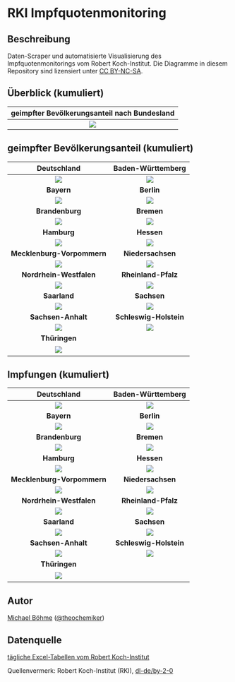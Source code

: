 # RKI Impfquotenmonitoring

## Beschreibung

Daten-Scraper und automatisierte Visualisierung des Impfquotenmonitorings vom Robert Koch-Institut. Die Diagramme in diesem Repository sind lizensiert unter [CC BY-NC-SA](https://creativecommons.org/licenses/by-nc-sa/3.0/de/).

## Überblick (kumuliert)

geimpfter Bevölkerungsanteil nach Bundesland |
:-------------------------------------------:|
![](gnuplot/plot_vac_rel_overview.png)       |

## geimpfter Bevölkerungsanteil (kumuliert)

Deutschland                                | Baden-Württemberg
:-----------------------------------------:|:-----------------------------------------:
![](gnuplot/plot_vac_rel_0.png)            | ![](gnuplot/plot_vac_rel_8.png) 
**Bayern**                                 | **Berlin**
![](gnuplot/plot_vac_rel_9.png)            | ![](gnuplot/plot_vac_rel_11.png)
**Brandenburg**                            | **Bremen**
![](gnuplot/plot_vac_rel_12.png)           | ![](gnuplot/plot_vac_rel_4.png)
**Hamburg**                                | **Hessen**
![](gnuplot/plot_vac_rel_2.png)            | ![](gnuplot/plot_vac_rel_6.png)
**Mecklenburg-Vorpommern**                 | **Niedersachsen**
![](gnuplot/plot_vac_rel_13.png)           | ![](gnuplot/plot_vac_rel_3.png)
**Nordrhein-Westfalen**                    | **Rheinland-Pfalz**
![](gnuplot/plot_vac_rel_5.png)            | ![](gnuplot/plot_vac_rel_7.png)
**Saarland**                               | **Sachsen**
![](gnuplot/plot_vac_rel_10.png)           | ![](gnuplot/plot_vac_rel_14.png)
**Sachsen-Anhalt**                         | **Schleswig-Holstein**
![](gnuplot/plot_vac_rel_15.png)           | ![](gnuplot/plot_vac_rel_1.png)
**Thüringen**                              | ​
![](gnuplot/plot_vac_rel_16.png)           | ​

## Impfungen (kumuliert)

Deutschland                                | Baden-Württemberg
:-----------------------------------------:|:-----------------------------------------:
![](gnuplot/plot_vac_0.png)                | ![](gnuplot/plot_vac_8.png) 
**Bayern**                                 | **Berlin**
![](gnuplot/plot_vac_9.png)                | ![](gnuplot/plot_vac_11.png)
**Brandenburg**                            | **Bremen**
![](gnuplot/plot_vac_12.png)               | ![](gnuplot/plot_vac_4.png)
**Hamburg**                                | **Hessen**
![](gnuplot/plot_vac_2.png)                | ![](gnuplot/plot_vac_6.png)
**Mecklenburg-Vorpommern**                 | **Niedersachsen**
![](gnuplot/plot_vac_13.png)               | ![](gnuplot/plot_vac_3.png)
**Nordrhein-Westfalen**                    | **Rheinland-Pfalz**
![](gnuplot/plot_vac_5.png)                | ![](gnuplot/plot_vac_7.png)
**Saarland**                               | **Sachsen**
![](gnuplot/plot_vac_10.png)               | ![](gnuplot/plot_vac_14.png)
**Sachsen-Anhalt**                         | **Schleswig-Holstein**
![](gnuplot/plot_vac_15.png)               | ![](gnuplot/plot_vac_1.png)
**Thüringen**                              | ​
![](gnuplot/plot_vac_16.png)               | ​

## Autor

[Michael Böhme](https://github.com/micb25) ([@theochemiker](https://twitter.com/theochemiker))

## Datenquelle

[tägliche Excel-Tabellen vom Robert Koch-Institut](https://www.rki.de/DE/Content/InfAZ/N/Neuartiges_Coronavirus/Daten/Impfquoten-Tab.html)

Quellenvermerk: Robert Koch-Institut (RKI), [dl-de/by-2-0](https://www.govdata.de/dl-de/by-2-0)

